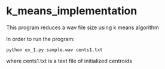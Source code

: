 # k_means_implementation
This program reduces a wav file size using k means algorithm

In order to run the program:
```
python ex_1.py sample.wav cents1.txt
```
where cents1.txt is a text file of initialized centroids
